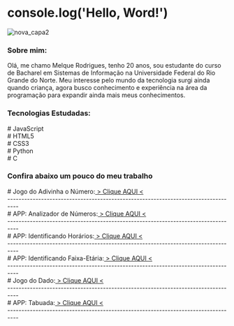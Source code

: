 # console.log('Hello, Word!')
![nova_capa2](https://user-images.githubusercontent.com/111925696/210368354-c2b78f05-6224-4efa-ae8b-c8f0ad181928.png)
 <h3>Sobre mim:</h3>
  Olá, me chamo Melque Rodrigues, tenho 20 anos, sou estudante do curso de Bacharel em Sistemas de Informação na Universidade Federal do Rio Grande do Norte. Meu interesse pelo mundo da tecnologia surgi ainda quando criança, agora busco conhecimento e experiência na área da programação para expandir ainda mais meus conhecimentos. 
 <h3>Tecnologias Estudadas:</h3>
  # JavaScript<br>
  # HTML5<br>
  # CSS3<br>
  # Python<br>
  # C<br>
<h3>Confira abaixo um pouco do meu trabalho</h3>
  # Jogo do Adivinha o Número:<a href="https://melquetrindade.github.io/front_end/adivinhe_num/ex6.html"> > Clique AQUI < </a> <br>
  ---------------------------------------------------------------------------------- <br>
  # APP: Analizador de Números:<a href="https://melquetrindade.github.io/front_end/anal_num/ex.html"> > Clique AQUI < </a> <br>
  ---------------------------------------------------------------------------------- <br>
  # APP: Identificando Horários:<a href="https://melquetrindade.github.io/front_end/identif_horario/ex1.html"> > Clique AQUI < </a> <br>
  ---------------------------------------------------------------------------------- <br>
  # APP: Identificando Faixa-Etária:<a href="https://melquetrindade.github.io/front_end/identif_pessoas/ex2.html"> > Clique AQUI < </a> <br>
  ---------------------------------------------------------------------------------- <br>
  # Jogo do Dado:<a href="https://melquetrindade.github.io/front_end/jogo_dado/ex.html"> > Clique AQUI < </a> <br>
  ---------------------------------------------------------------------------------- <br>
  # APP: Tabuada:<a href="https://melquetrindade.github.io/front_end/tabuada/ex.html"> > Clique AQUI < </a> <br>
  ---------------------------------------------------------------------------------- <br>
